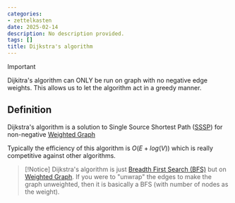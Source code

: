 ```yaml
---
categories:
- zettelkasten
date: 2025-02-14
description: No description provided.
tags: []
title: Dijkstra's algorithm
---
```


> [!Important]
> Dijkitra's algorithm can ONLY be run on graph with no negative edge weights.
> This allows us to let the algorithm act in a greedy manner.

## Definition

Dijkstra's algorithm is a solution to Single Source Shortest Path ([SSSP](SSSP)) for non-negative [Weighted Graph](Weighted%20Graph.md)

Typically the efficiency of this algorithm is $O(E+log(V))$ which is really competitive against other algorithms.

> [!Notice]
> Dijkstra's algorithm is just [Breadth First Search (BFS)](Breadth%20First%20Search%20(BFS).md) but on [Weighted Graph](Weighted%20Graph.md).
> If you were to "unwrap" the edges to make the graph unweighted, then it is basically a BFS (with number of nodes as the weight).